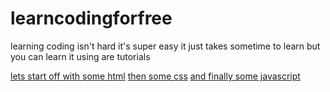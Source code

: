 <h1>learncodingforfree</h1>
<title>Learncodingforfree</title>
<p>learning coding isn't hard it's super easy it just takes sometime to learn but you can learn it using are tutorials</p>
<a href="html">lets start off with some html</a>
<a href="css">then some css</a>
<a href="js">and finally some javascript</a>
